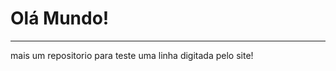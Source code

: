 # Olá Mundo!
-------------------------------
 mais um repositorio para teste
 uma linha digitada pelo site!
